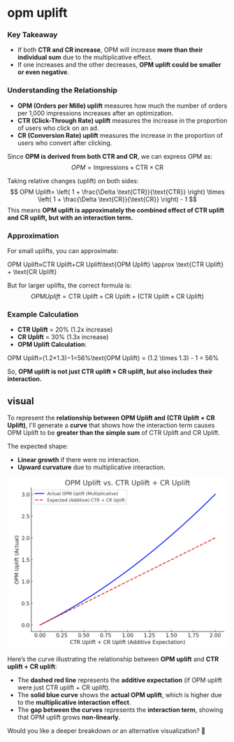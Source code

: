 

# opm uplift

### **Key Takeaway**

- If both **CTR and CR increase**, OPM will increase **more than their individual sum** due to the multiplicative effect.
- If one increases and the other decreases, **OPM uplift could be smaller or even negative**.

### **Understanding the Relationship**

- **OPM (Orders per Mille) uplift** measures how much the number of orders per 1,000 impressions increases after an optimization.
- **CTR (Click-Through Rate) uplift** measures the increase in the proportion of users who click on an ad.
- **CR (Conversion Rate) uplift** measures the increase in the proportion of users who convert after clicking.

Since **OPM is derived from both CTR and CR**, we can express OPM as:
$$
OPM= \text{Impressions} \times \text{CTR} \times \text{CR}
$$


Taking relative changes (uplift) on both sides:
$$
OPM Uplift= \left( 1 + \frac{\Delta \text{CTR}}{\text{CTR}} \right) \times \left( 1 + \frac{\Delta \text{CR}}{\text{CR}} \right) - 1
$$
This means **OPM uplift is approximately the combined effect of CTR uplift and CR uplift, but with an interaction term.**

### **Approximation**

For small uplifts, you can approximate:

OPM Uplift≈CTR Uplift+CR Uplift\text{OPM Uplift} \approx \text{CTR Uplift} + \text{CR Uplift}

But for larger uplifts, the correct formula is:
$$
OPM Uplift= \text{CTR Uplift} + \text{CR Uplift} + (\text{CTR Uplift} \times \text{CR Uplift})
$$

### **Example Calculation**

- **CTR Uplift** = 20% (1.2x increase)
- **CR Uplift** = 30% (1.3x increase)
- **OPM Uplift Calculation**:

OPM Uplift=(1.2×1.3)−1=56%\text{OPM Uplift} = (1.2 \times 1.3) - 1 = 56\%

So, **OPM uplift is not just CTR uplift × CR uplift, but also includes their interaction.**

## visual

To represent the **relationship between OPM Uplift and (CTR Uplift + CR Uplift)**, I'll generate a **curve** that shows how the interaction term causes OPM Uplift to be **greater than the simple sum** of CTR Uplift and CR Uplift.

The expected shape:

- **Linear growth** if there were no interaction.
- **Upward curvature** due to multiplicative interaction.

![image-20250211195111248](assets/image-20250211195111248.png)

Here’s the curve illustrating the relationship between **OPM uplift** and **CTR uplift + CR uplift**:

- The **dashed red line** represents the **additive expectation** (if OPM uplift were just CTR uplift + CR uplift).
- The **solid blue curve** shows the **actual OPM uplift**, which is higher due to the **multiplicative interaction effect**.
- The **gap between the curves** represents the **interaction term**, showing that OPM uplift grows **non-linearly**.

Would you like a deeper breakdown or an alternative visualization? 🚀